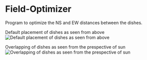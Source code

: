 # Field-Optimizer
Program to optimize the NS and EW distances between the dishes.

Default placement of dishes as seen from above
![Default placement of dishes as seen from above](https://i.stack.imgur.com/bi1NH.png)


Overlapping of dishes as seen from the prespective of sun
![Overlapping of dishes as seen from the prespective of sun](https://i.stack.imgur.com/QVa6H.png)

